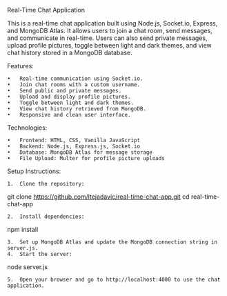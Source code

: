 Real-Time Chat Application

This is a real-time chat application built using Node.js, Socket.io, Express, and MongoDB Atlas. It allows users to join a chat room, send messages, and communicate in real-time. Users can also send private messages, upload profile pictures, toggle between light and dark themes, and view chat history stored in a MongoDB database.

Features:

	•	Real-time communication using Socket.io.
	•	Join chat rooms with a custom username.
	•	Send public and private messages.
	•	Upload and display profile pictures.
	•	Toggle between light and dark themes.
	•	View chat history retrieved from MongoDB.
	•	Responsive and clean user interface.

Technologies:

	•	Frontend: HTML, CSS, Vanilla JavaScript
	•	Backend: Node.js, Express.js, Socket.io
	•	Database: MongoDB Atlas for message storage
	•	File Upload: Multer for profile picture uploads

Setup Instructions:

	1.	Clone the repository:
git clone https://github.com/ltejadavic/real-time-chat-app.git
cd real-time-chat-app

	2.	Install dependencies:
npm install

	3.	Set up MongoDB Atlas and update the MongoDB connection string in server.js.
	4.	Start the server:
node server.js

	5.	Open your browser and go to http://localhost:4000 to use the chat application.
